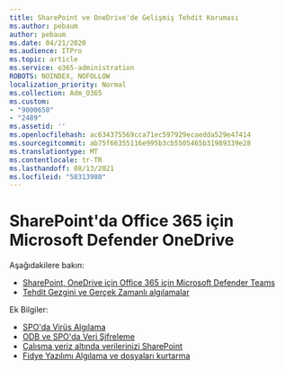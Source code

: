 ```yaml
---
title: SharePoint ve OneDrive'de Gelişmiş Tehdit Koruması
ms.author: pebaum
author: pebaum
ms.date: 04/21/2020
ms.audience: ITPro
ms.topic: article
ms.service: o365-administration
ROBOTS: NOINDEX, NOFOLLOW
localization_priority: Normal
ms.collection: Adm_O365
ms.custom:
- "9000650"
- "2489"
ms.assetid: ''
ms.openlocfilehash: ac634375569cca71ec597929ecaedda529e47414
ms.sourcegitcommit: ab75f66355116e995b3cb5505465b31989339e28
ms.translationtype: MT
ms.contentlocale: tr-TR
ms.lasthandoff: 08/13/2021
ms.locfileid: "58313980"
---
```

# <a name="microsoft-defender-for-office-365-in-sharepoint-and-onedrive"></a>SharePoint'da Office 365 için Microsoft Defender OneDrive

Aşağıdakilere bakın:
- [SharePoint, OneDrive için Office 365 için Microsoft Defender Teams](https://docs.microsoft.com/microsoft-365/security/office-365-security/atp-for-spo-odb-and-teams)
- [Tehdit Gezgini ve Gerçek Zamanlı algılamalar](https://docs.microsoft.com/microsoft-365/security/office-365-security/threat-explorer-views)


Ek Bilgiler:

- [SPO'da Virüs Algılama](https://docs.microsoft.com/microsoft-365/security/office-365-security/virus-detection-in-spo)</br>
- [ODB ve SPO'da Veri Şifreleme](https://docs.microsoft.com/microsoft-365/compliance/data-encryption-in-odb-and-spo)</br>
- [Çalışma yeriz altında verilerinizi SharePoint](https://docs.microsoft.com/sharepoint/safeguarding-your-data)</br>
- [Fidye Yazılımı Algılama ve dosyaları kurtarma](https://support.office.com/article/Ransomware-detection-and-recovering-your-files-0d90ec50-6bfd-40f4-acc7-b8c12c73637f)